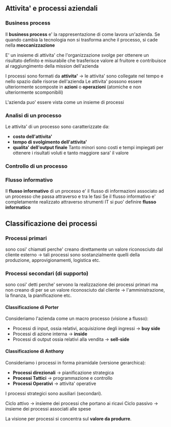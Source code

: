 ## Attivita' e processi aziendali
### Business process
Il **business process** e' la rappresentazione di come lavora un'azienda. Se quando cambia la tecnologia non si trasforma anche il processo, si cade nella **meccanizzazione**

E' un insieme di attivita' che l'organizzazione svolge per ottenere un risultato definito e misurabile che trasferisce valore al fruitore e contribuisce al raggiungimento della mission dell'azienda

I processi sono formati da **attivita'** -> le attivita' sono collegate nel tempo e nello spazio dalle risorse dell'azienda
Le attivita' possono essere ulteriormente scomposte in **azioni** o **operazioni** (atomiche e non ulteriormente scomponibili)

L'azienda puo' essere vista come un insieme di processi

### Analisi di un processo
Le attivita' di un processo sono caratterizzate da:
- **costo dell'attivita'**
- **tempo di svolgimento dell'attivita'** 
- **qualita' dell'output finale**
Tanto minori sono costi e tempi impiegati per ottenere i risultati voluti e tanto maggiore sara' il valore

### Controllo di un processo

### Flusso informativo
Il **flusso informativo** di un processo e' il flusso di informazioni associato ad un processo che passa attraverso e tra le fasi
Se il flusso informativo e' completamente realizzato attraverso strumenti IT si puo' definire **flusso informatico**

## Classificazione dei processi
### Processi primari
sono cosi' chiamati perche' creano direttamente un valore riconosciuto dal cliente esterno -> tali processi sono sostanzialmente quelli della produzione, approvigionamenti, logistica etc.

### Processi secondari (di supporto)
sono cosi' detti perche' servono la realizzazione dei processi primari ma non creano di per se un valore riconosciuto dal cliente -> l'amministrazione, la finanza, la pianificazione etc.

#### Classificazione di Porter
Consideriamo l'azienda come un macro processo (visione a flusso):
- Processi di input, ossia relativi, acquisizione degli ingressi -> **buy side** 
- Processi di azione interna -> **inside**
- Processi di output ossia relativi alla vendita -> **sell-side**

#### Classificazione di Anthony
Consideriamo i processi in forma piramidale (versione gerarchica):
- **Processi direzionali** -> pianificazione strategica 
- **Processi Tattici** -> programmazione e controllo
- **Processi Operativi** -> attivita' operative

I processi strategici sono ausiliari (secondari).

Ciclo attivo -> insieme dei processi che portano ai ricavi
Ciclo passivo -> insieme dei processi associati alle spese

La visione per processi si concentra sul **valore da produrre**.